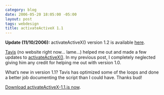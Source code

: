 ```yaml
---
category: blog
date: 2006-05-20 18:05:00 -05:00
layout: post
tags: webdesign
title: activateActiveX 1.1
---
```


**Update (11/10/2006):** activateActiveX() version 1.2 is available [here](http://sixtwothree.org/blog/archives/2006/11/10/activateactivex-12/).

[Tavis](http://www.tavistucker.com/) (no website right now… lame…) helped me out and made a few updates to [activateActiveX()](http://sixtwothree.org/blog/archives/2006/05/07/activateactivex-a-standards-based-solution-to-internet-explorers-active-content-woes/). In my previous post, I completely neglected giving him any credit for helping me out with version 1.0.

What’s new in version 1.1? Tavis has optimized some of the loops and done a better job documenting the script than I could have. Thanks bud!

[Download activateActiveX-1.1.js now](/files/activateActiveX-1.1.js).